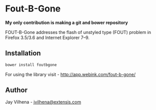 Fout-B-Gone
=========

**My only contribution is making a git and bower repository**

FOUT-B-Gone addresses the flash of unstyled type (FOUT) problem in Firefox 3.5/3.6 and Internet Explorer 7–9.


Installation
--------------

```sh
bower install foutbgone
```

For using the library visit - http://app.webink.com/fout-b-gone/

Author 
----
Jay Vilhena - [jvilhena@extensis.com][author email] 

[john gruber]:http://daringfireball.net/
[author email]:jvilhena@extensis.com
[1]:http://daringfireball.net/projects/markdown/
